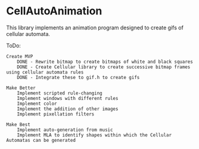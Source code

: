 CellAutoAnimation
=================

This library implements an animation program designed to create gifs of cellular automata.

ToDo:

	Create MVP
		DONE - Rewrite bitmap to create bitmaps of white and black squares
		DONE - Create Cellular library to create successive bitmap frames using cellular automata rules
		DONE - Integrate these to gif.h to create gifs
	
	Make Better
		Implement scripted rule-changing
		Implement windows with different rules
		Implement color
		Implement the addition of other images
		Implement pixellation filters

	Make Best
		Implement auto-generation from music
		Implement MLA to identify shapes within which the Cellular Automatas can be generated
